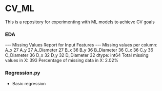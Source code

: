 # CV_ML
This is a repository for experimenting with ML models to achieve CV goals

### EDA

--- Missing Values Report for Input Features ---
Missing values per column:
A_x           27
A_y           27
A_Diameter    27
B_x           36
B_y           36
B_Diameter    36
C_x           36
C_y           36
C_Diameter    36
D_x           32
D_y           32
D_Diameter    32
dtype: int64
Total missing values in X: 393
Percentage of missing data in X: 2.02%

### Regression.py
- Basic regression
